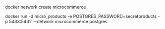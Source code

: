 docker network create microcommerce

docker run -d micro_products -e POSTGRES_PASSWORD=secretproducts -p 5433:5432 --network microcommerce postgres